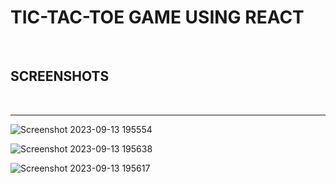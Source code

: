 <h1>TIC-TAC-TOE GAME USING REACT</h1>
<br> 
<h2>SCREENSHOTS</h2><br><hr>


![Screenshot 2023-09-13 195554](https://github.com/XERXES-OG/TIC_TAC_TOE_REACT/assets/95545385/f803ce5c-6d8c-4630-acbd-932a13fa65f4)


![Screenshot 2023-09-13 195638](https://github.com/XERXES-OG/TIC_TAC_TOE_REACT/assets/95545385/43c79991-25e1-427f-b523-fa9375bbb657)

![Screenshot 2023-09-13 195617](https://github.com/XERXES-OG/TIC_TAC_TOE_REACT/assets/95545385/1abea04e-b861-4b18-8a12-2f78c9ab6255)
